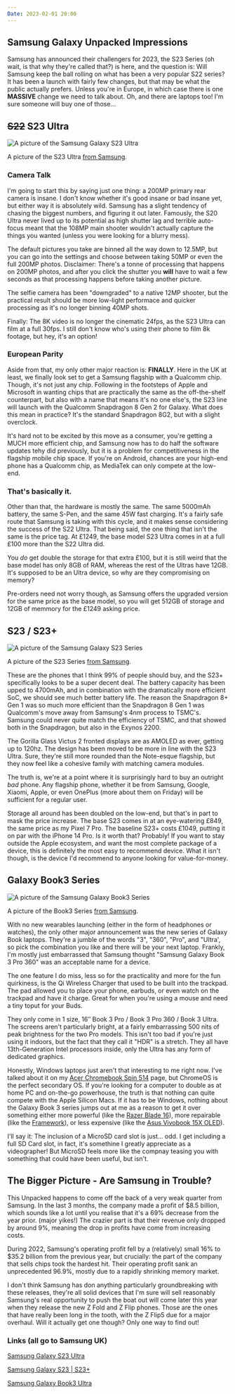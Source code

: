 ```yaml
---
Date: 2023-02-01 20:00
---
```


## Samsung Galaxy Unpacked Impressions

Samsung has announced their challengers for 2023, the S23 Series (oh wait, is that why they're called that?) is here, and the question is: Will Samsung keep the ball rolling on what has been a very popular S22 series? It has been a launch with fairly few changes, but that may be what the public actually prefers. Unless you're in Europe, in which case there is one **MASSIVE** change we need to talk about. Oh, and there are laptops too! I'm sure someone will buy one of those...

## ~~S22~~ S23 Ultra
![A picture of the Samsung Galaxy S23 Ultra](https://raw.githubusercontent.com/george-probably/chachanidze.com/main/Images/Samsung%20Galaxy%20Unpacked%20Early%202023/S23Ultra.webp)<div class="caption">A picture of the S23 Ultra <a href="https://www.samsungmobilepress.com/media-assets/galaxy-s23-ultra" target="_blank">from Samsung</a>.</div>

### Camera Talk
I'm going to start this by saying just one thing: a 200MP primary rear camera is insane. I don't know whether it's good insane or bad insane yet, but either way it is absolutely wild. Samsung has a slight tendency of chasing the biggest numbers, and figuring it out later. Famously, the S20 Ultra never lived up to its potential as high shutter lag and terrible auto-focus meant that the 108MP main shooter wouldn't actually capture the things you wanted (unless you were looking for a blurry mess).

The default pictures you take are binned all the way down to 12.5MP, but you can go into the settings and choose between taking 50MP or even the full 200MP photos. Disclaimer: There's a tonne of processing that happens on 200MP photos, and after you click the shutter you **will** have to wait a few seconds as that processing happens before taking another picture.

The selfie camera has been "downgraded" to a native 12MP shooter, but the practical result should be more low-light performace and quicker processing as it's no longer binning 40MP shots.

Finally: The 8K video is no longer the cinematic 24fps, as the S23 Ultra can film at a full 30fps. I still don't know who's using their phone to film 8k footage, but hey, it's an option!

### European Parity
Aside from that, my only other major reaction is: **FINALLY**. Here in the UK at least, we finally look set to get a Samsung flagship with a Qualcomm chip. Though, it's not just any chip. Following in the footsteps of Apple and Microsoft in wanting chips that are practically the same as the off-the-shelf counterpart, but also with a name that means it's no one else's, the S23 line will launch with the Qualcomm Snapdragon 8 Gen 2 for Galaxy. What does this mean in practice? It's the standard Snapdragon 8G2, but with a slight overclock.

It's hard not to be excited by this move as a consumer, you're getting a MUCH more efficient chip, and Samsung now has to do half the software updates tehy did previously, but it is a problem for competitiveness in the flagship mobile chip space. If you're on Android, chances are your high-end phone has a Qualcomm chip, as MediaTek can only compete at the low-end.


### That's basically it.

Other than that, the hardware is mostly the same. The same 5000mAh battery, the same S-Pen, and the same 45W fast charging. It's a fairly safe route that Samsung is taking with this cycle, and it makes sense considering the success of the S22 Ultra. That being said, the one thing that isn't the same is the price tag. At £1249, the base model S23 Ultra comes in at a full £100 more than the S22 Ultra did. 

You *do* get double the storage for that extra £100, but it is still weird that the base model has only 8GB of RAM, whereas the rest of the Ultras have 12GB. It's supposed to be an Ultra device, so why are they compromising on memory?

Pre-orders need not worry though, as Samsung offers the upgraded version for the same price as the base model, so you will get 512GB of storage and 12GB of memmory for the £1249 asking price.

## S23 / S23+
![A picture of the Samsung Galaxy S23 Series](https://raw.githubusercontent.com/george-probably/chachanidze.com/main/Images/Samsung%20Galaxy%20Unpacked%20Early%202023/S23Series.webp)<div class="caption">A picture of the S23 Series <a href="https://www.samsungmobilepress.com/media-assets/galaxy-s23" target="_blank">from Samsung</a>.</div>

These are the phones that I think 99% of people should buy, and the S23+ specifically looks to be a super decent deal. The battery capacity has been upped to 4700mAh, and in combination with the dramatically more efficient SoC, we should see much better battery life. The reason the Snapdragon 8+ Gen 1 was so much more efficient than the Snapdragon 8 Gen 1 was Qualcomm's move away from Samsung's 4nm process to TSMC's. Samsung could never quite match the efficiency of TSMC, and that showed both in the Snapdragon, but also in the Exynos 2200.

The Gorilla Glass Victus 2 fronted displays are as AMOLED as ever, getting up to 120hz. The design has been moved to be more in line with the S23 Ultra. Sure, they're still more rounded than the Note-esque flagship, but they now feel like a cohesive family with matching camera modules.

The truth is, we're at a point where it is surprisingly hard to buy an outright _bad_ phone. Any flagship phone, whether it be from Samsung, Google, Xiaomi, Apple, or even OnePlus (more about them on Friday) will be sufficient for a regular user.

Storage all around has been doubled on the low-end, but that's in part to mask the price increase. The base S23 comes in at an eye-watering £849, the same price as my Pixel 7 Pro. The baseline S23+ costs £1049, putting it on par with the iPhone 14 Pro. Is it worth that? Probably! If you want to stay outside the Apple ecosystem, and want the most complete package of a device, this is definitely the most easy to recommend device. What it isn't though, is the device I'd recommend to anyone looking for value-for-money. 

## Galaxy Book3 Series
![A picture of the Samsung Galaxy Book3 Series](https://raw.githubusercontent.com/george-probably/chachanidze.com/main/Images/Samsung%20Galaxy%20Unpacked%20Early%202023/Book3Series.webp)<div class="caption">A picture of the Book3 Series <a href="https://www.samsungmobilepress.com/media-assets/galaxy-book3-ultra" target="_blank">from Samsung</a>.</div>

With no new wearables launching (either in the form of headphones or watches), the only other major announcement was the new series of Galaxy Book laptops. They're a jumble of the words "3", "360", "Pro", and "Ultra', so pick the combination you like and there will be your next laptop. Frankly, I'm mostly just embarrassed that Samsung thought "Samsung Galaxy Book 3 Pro 360" was an acceptable name for a device.

The one feature I do miss, less so for the practicality and more for the fun quirkiness, is the Qi Wireless Charger that used to be built into the trackpad. The pad allowed you to place your phone, earbuds, or even watch on the trackpad and have it charge. Great for when you're using a mouse and need a tiny toput for your Buds.

They only come in 1 size, 16″ Book 3 Pro / Book 3 Pro 360 / Book 3 Ultra. The screens aren't particularly bright, at a fairly embarrassing 500 nits of peak brightness for the two Pro models. This isn't too bad if you're just using it indoors, but the fact that they call it "HDR" is a stretch. They all have 13th-Generation Intel processors inside, only the Ultra has any form of dedicated graphics. 

Honestly, Windows laptops just aren't that interesting to me right now. I've talked about it on my [Acer Chromebook Spin 514](/setup/acer-chromebook-spin-514) page, but ChromeOS is the perfect secondary OS. If you're looking for a computer to double as at home PC and on-the-go powerhouse, the truth is that nothing can quite compete with the Apple Silicon Macs. If it has to be Windows, nothing about the Galaxy Book 3 series jumps out at me as a reason to get it over something either more powerful (like the [Razer Blade 16](https://www.razer.com/gb-en/gaming-laptops/Razer-Blade-16/RZ09-0483TWH3-R3W1)), more repairable (like the [Framework](https://frame.work)), or less expensive (like the [Asus Vivobook 15X OLED](https://www.asus.com/laptops/for-home/vivobook/vivobook-15x-oled-x1503-12th-gen-intel/)).

I'll say it: The inclusion of a MicroSD card slot is just... odd. I get including a full SD Card slot, in fact, it's somethine I greatly appreciate as a videographer! But MicroSD feels more like the compnay teasing you with something that could have been useful, but isn't.

## The Bigger Picture - Are Samsung in Trouble?

This Unpacked happens to come off the back of a very weak quarter from Samsung. In the last 3 months, the company made a profit of $8.5 billion, which sounds like a lot until you realise that it's a 69% decrease from the year prior. (major yikes!) The crazier part is that their revenue only dropped by around 9%, meaning the drop in profits have come from increasing costs.

During 2022, Samsung's operating profit fell by a (relatively) small 16% to $35.2 billion from the previous year, but crucially: the part of the company that sells chips took the hardest hit. Their operating profit sank an unprecedented 96.9%, mostly due to a rapidly shrinking memory market.

I don't think Samsung has don anything particularly groundbreaking with these releases, they're all solid devices that I'm sure will sell reasonably Samsung's real opportunity to push the boat out will come later this year when they release the new Z Fold and Z Flip phones. Those are the ones that have really been long in the tooth, with the Z Flip5 due for a major overhaul. Will it actually get one though? Only one way to find out!

### Links (all go to Samsung UK)
[Samsung Galaxy S23 Ultra](https://www.samsung.com/uk/smartphones/galaxy-s23-ultra/)

[Samsung Galaxy S23 | S23+](https://www.samsung.com/uk/smartphones/galaxy-s23/)

[Samsung Galaxy Book3 Ultra](https://www.samsung.com/uk/computers/galaxy-book/galaxy-book3-ultra-16-inch-i9-16gb-1tb-np960xfh-xa2uk/)
